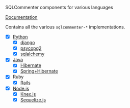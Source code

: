 SQLCommenter components for various languages

 [Documentation](https://google.github.io/sqlcommenter/)

 Contains all the various `sqlcommenter-*` implementations.

 - [X] [Python](python/sqlcommenter-python/README.md)
     - [X] [django](python/sqlcommenter-python/README.md#django)
     - [X] [psycopg2](python/sqlcommenter-python/README.md#psycopg2)
     - [X] [sqlalchemy](python/sqlcommenter-python/README.md#sqlalchemy)
 - [X] [Java](java/sqlcommenter-java/README.md)
     - [X] [Hibernate](java/sqlcommenter-java/README.md#hibernate)
     - [X] [Spring+Hibernate](java/sqlcommenter-java/README.md#spring-hibernate)
 - [X] Ruby
     - [X] [Rails](ruby/sqlcommenter-ruby/sqlcommenter_rails/README.md)
 - [X] [Node.js](nodejs/sqlcommenter-nodejs/README.md)
     - [X] [Knex.js](nodejs/sqlcommenter-nodejs/packages/sqlcommenter-knex/README.md)
     - [X] [Sequelize.js](nodejs/sqlcommenter-nodejs/packages/sqlcommenter-sequelize/README.md)

